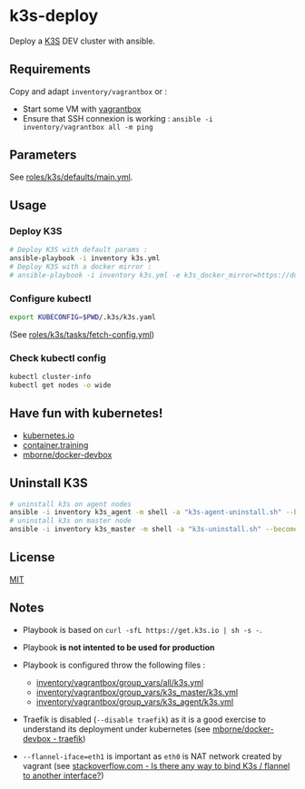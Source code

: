# k3s-deploy

Deploy a [K3S](https://k3s.io/) DEV cluster with ansible.

## Requirements

Copy and adapt `inventory/vagrantbox` or :

* Start some VM with [vagrantbox](https://github.com/mborne/vagrantbox#readme)
* Ensure that SSH connexion is working : `ansible -i inventory/vagrantbox all -m ping`

## Parameters

See [roles/k3s/defaults/main.yml](roles/k3s/defaults/main.yml).

## Usage

### Deploy K3S

```bash
# Deploy K3S with default params :
ansible-playbook -i inventory k3s.yml
# Deploy K3S with a docker mirror :
# ansible-playbook -i inventory k3s.yml -e k3s_docker_mirror=https://docker-mirror.quadtreeworld.net
```

### Configure kubectl

```bash
export KUBECONFIG=$PWD/.k3s/k3s.yaml
```

(See [roles/k3s/tasks/fetch-config.yml](roles/k3s/tasks/fetch-config.yml))

### Check kubectl config

```bash
kubectl cluster-info
kubectl get nodes -o wide
```

## Have fun with kubernetes!

* [kubernetes.io](https://kubernetes.io/)
* [container.training](https://container.training/)
* [mborne/docker-devbox](https://github.com/mborne/docker-devbox#readme)

## Uninstall K3S

```bash
# uninstall k3s on agent nodes
ansible -i inventory k3s_agent -m shell -a "k3s-agent-uninstall.sh" --become
# uninstall k3s on master node
ansible -i inventory k3s_master -m shell -a "k3s-uninstall.sh" --become
```

## License

[MIT](LICENSE)

## Notes

* Playbook is based on `curl -sfL https://get.k3s.io | sh -s -`.
* Playbook **is not intented to be used for production**
* Playbook is configured throw the following files :

  * [inventory/vagrantbox/group_vars/all/k3s.yml](inventory/vagrantbox/group_vars/all/k3s.yml)
  * [inventory/vagrantbox/group_vars/k3s_master/k3s.yml](inventory/vagrantbox/group_vars/k3s_master/k3s.yml)
  * [inventory/vagrantbox/group_vars/k3s_agent/k3s.yml](inventory/vagrantbox/group_vars/k3s_agent/k3s.yml)

* Traefik is disabled (`--disable traefik`) as it is a good exercise to understand its deployment under kubernetes (see [mborne/docker-devbox - traefik](https://github.com/mborne/docker-devbox/tree/master/traefik#traefik))

* `--flannel-iface=eth1` is important as `eth0` is NAT network created by vagrant (see [stackoverflow.com - Is there any way to bind K3s / flannel to another interface?](https://stackoverflow.com/questions/66449289/is-there-any-way-to-bind-k3s-flannel-to-another-interface/66495119#66495119))




